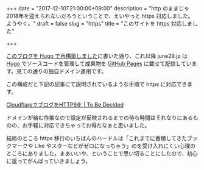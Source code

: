 +++
date = "2017-12-10T21:00:00+09:00"
description = "http のままじゃ2018年を迎えられないだろうということで、えいやっと https 対応しました。ようやく。"
draft = false
slug = "https"
title = "このサイトを https 対応しました"

+++

<a href="https://june29.jp/2017/01/22/hello-hugo/">このブログを Hugo で再構築しました</a>に書いた通り、これ以降 june29.jp は <a href="https://gohugo.io/">Hugo</a> でソースコードを管理して成果物を <a href="https://pages.github.com/">GitHub Pages</a> に載せて配信しています。見ての通りの独自ドメイン運用です。

この構成だと下記の記事にて説明されているような手順で https に対応できます。

<a href="https://www.kaitoy.xyz/2016/07/01/https-support-by-cloudflare/">CloudflareでブログをHTTPS化 | To Be Decided</a>

ドメインが絡む作業なので設定が反映されるまでの待ち時間はそれなりにあるものの、お手軽に対応できちゃってお得だなぁと思いました。

結局のところ https 移行のいちばんのハードルは「これまでに蓄積してきたブックマークや Like やスターなどがゼロになっちゃう」のを受け入れにくい心理のところにありました。まあいいや、ということで思い切ることにしたので、初心に返ってがんばっていきましょう。
